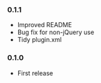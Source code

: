 ### 0.1.1

* Improved README
* Bug fix for non-jQuery use
* Tidy plugin.xml

### 0.1.0

* First release
